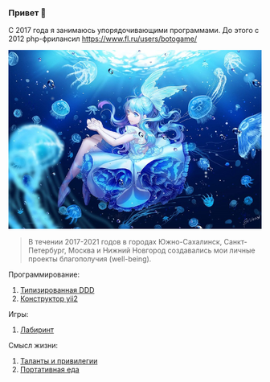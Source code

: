 ### Привет 👋

С 2017 года я занимаюсь упорядочивающими программами. До этого с 2012 php-фрилансил https://www.fl.ru/users/botogame/

![](./f2f569fa03ec3c440b85b28c1a9bfb99d52ef044r1-1920-1356v2_uhq.jpg)

> В течении 2017-2021 годов в городах Южно-Сахалинск, Санкт-Петербург, Москва и Нижний Новгород создавались мои личные проекты благополучия (well-being).

Программирование:
1. <a href="https://github.com/dominic-of-russia/code.well-being">Типизированная DDD</a>
2. <a href="https://github.com/dominic-of-russia/yii2.well-being">Конструктор yii2</a>

Игры:
1. <a href="https://github.com/dominic-of-russia/game.well-being">Лабиринт</a>

Смысл жизни:
1. <a href="https://github.com/dominic-of-russia/cradle.well-being">Таланты и привилегии</a>
2. <a href="https://github.com/requirement.well-being">Портативная еда</a>

